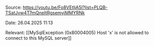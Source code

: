 Source: https://youtu.be/Fo8VEtIjA5I?list=PLQB-TSatJvw4T7mQneItRgsemyjMMYRNk

Date: 26.04.2025 11:13

Relevant: [[MySqlException (0x80004005) Host 'x' is not allowed to connect to this MySQL server]] 

